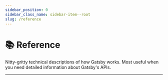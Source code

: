 ```yaml
---
sidebar_position: 0
sidebar_class_name: sidebar-item--root
slug: /reference
---
```


# 📚 Reference

Nitty-gritty technical descriptions of how Gatsby works. Most useful when you need detailed information about Gatsby's APIs.

---
